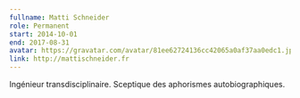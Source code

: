 ```yaml
---
fullname: Matti Schneider
role: Permanent
start: 2014-10-01
end: 2017-08-31
avatar: https://gravatar.com/avatar/81ee62724136cc42065a0af37aa0edc1.jpg?s=512
link: http://mattischneider.fr
---
```


Ingénieur transdisciplinaire. Sceptique des aphorismes autobiographiques.
